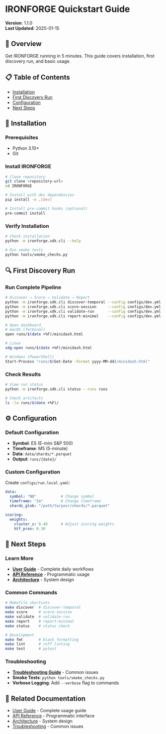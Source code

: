 # IRONFORGE Quickstart Guide
**Version**: 1.1.0  
**Last Updated**: 2025-01-15

## 🎯 Overview

Get IRONFORGE running in 5 minutes. This guide covers installation, first discovery run, and basic usage.

## 📋 Table of Contents
- [Installation](#installation)
- [First Discovery Run](#first-discovery-run)
- [Configuration](#configuration)
- [Next Steps](#next-steps)

## 🚀 Installation

### Prerequisites
- Python 3.10+
- Git

### Install IRONFORGE
```bash
# Clone repository
git clone <repository-url>
cd IRONFORGE

# Install with dev dependencies
pip install -e .[dev]

# Install pre-commit hooks (optional)
pre-commit install
```

### Verify Installation
```bash
# Check installation
python -m ironforge.sdk.cli --help

# Run smoke tests
python tools/smoke_checks.py
```

## 🔍 First Discovery Run

### Run Complete Pipeline
```bash
# Discover → Score → Validate → Report
python -m ironforge.sdk.cli discover-temporal --config configs/dev.yml
python -m ironforge.sdk.cli score-session     --config configs/dev.yml
python -m ironforge.sdk.cli validate-run      --config configs/dev.yml
python -m ironforge.sdk.cli report-minimal    --config configs/dev.yml

# Open dashboard
# macOS (Terminal)
open runs/$(date +%F)/minidash.html

# Linux
xdg-open runs/$(date +%F)/minidash.html

# Windows (PowerShell)
Start-Process "runs/$(Get-Date -Format yyyy-MM-dd)/minidash.html"
```

### Check Results
```bash
# View run status
python -m ironforge.sdk.cli status --runs runs

# Check artifacts
ls -la runs/$(date +%F)/
```

## ⚙️ Configuration

### Default Configuration
- **Symbol**: ES (E-mini S&P 500)
- **Timeframe**: M5 (5-minute)
- **Data**: `data/shards/*.parquet`
- **Output**: `runs/{date}/`

### Custom Configuration
Create `configs/run.local.yaml`:
```yaml
data:
  symbol: "NQ"           # Change symbol
  timeframe: "1m"        # Change timeframe
  shards_glob: "/path/to/your/shards/*.parquet"

scoring:
  weights:
    cluster_z: 0.40      # Adjust scoring weights
    htf_prox: 0.30
```

## 🎯 Next Steps

### Learn More
- **[User Guide](02-USER-GUIDE.md)** - Complete daily workflows
- **[API Reference](03-API-REFERENCE.md)** - Programmatic usage
- **[Architecture](04-ARCHITECTURE.md)** - System design

### Common Commands
```bash
# Makefile shortcuts
make discover  # discover-temporal
make score     # score-session
make validate  # validate-run
make report    # report-minimal
make status    # status check

# Development
make fmt       # black formatting
make lint      # ruff linting
make test      # pytest
```

### Troubleshooting
- **[Troubleshooting Guide](06-TROUBLESHOOTING.md)** - Common issues
- **Smoke Tests**: `python tools/smoke_checks.py`
- **Verbose Logging**: Add `--verbose` flag to commands

## 🔗 Related Documentation
- [User Guide](02-USER-GUIDE.md) - Complete usage guide
- [API Reference](03-API-REFERENCE.md) - Programmatic interface
- [Architecture](04-ARCHITECTURE.md) - System design
- [Troubleshooting](06-TROUBLESHOOTING.md) - Common issues